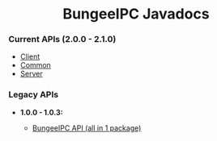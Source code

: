 <center><h1>BungeeIPC Javadocs</h1></center>

<h3>Current APIs (2.0.0 - 2.1.0)</h3>

<ul>
<li><a href="./client/">Client</a></li>
<li><a href="./common/">Common</a></li>
<li><a href="./server/">Server</a></li>
</ul>

<h3>Legacy APIs</h3>

<ul>
<li><b>1.0.0 - 1.0.3:</b></li>
<ul>
<li><a href="./api-1.0.0/">BungeeIPC API (all in 1 package)</a></li>
</ul>
</ul>
